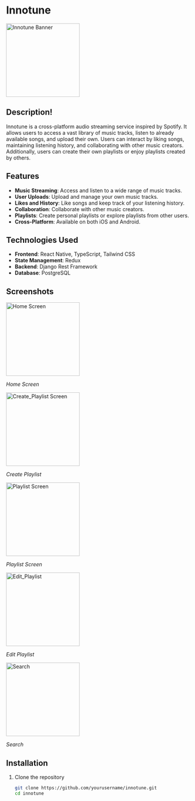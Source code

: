 # Innotune

<img src="https://github.com/manansood60/Innotune/assets/27049693/c931b3df-e8e4-419a-8d35-eb49318bf3c1" alt="Innotune Banner" width="200">

## Description!


Innotune is a cross-platform audio streaming service inspired by Spotify. It allows users to access a vast library of music tracks, listen to already available songs, and upload their own. Users can interact by liking songs, maintaining listening history, and collaborating with other music creators. Additionally, users can create their own playlists or enjoy playlists created by others.

## Features

- **Music Streaming**: Access and listen to a wide range of music tracks.
- **User Uploads**: Upload and manage your own music tracks.
- **Likes and History**: Like songs and keep track of your listening history.
- **Collaboration**: Collaborate with other music creators.
- **Playlists**: Create personal playlists or explore playlists from other users.
- **Cross-Platform**: Available on both iOS and Android.

## Technologies Used

- **Frontend**: React Native, TypeScript, Tailwind CSS
- **State Management**: Redux
- **Backend**: Django Rest Framework
- **Database**: PostgreSQL

## Screenshots


<img src="https://github.com/manansood60/Innotune/assets/27049693/b2b650a1-3bf4-464b-96d3-81f910fc0be3" alt="Home Screen" width="200">

*Home Screen*

<img src="https://github.com/manansood60/Innotune/assets/27049693/9890e572-6b87-4447-ab6f-b58b875c00d5" alt="Create_Playlist Screen" width="200">

*Create Playlist*

<img src="https://github.com/manansood60/Innotune/assets/27049693/92001c3a-3b4f-4e69-a56c-8a9af4e6d98c" alt="Playlist Screen" width="200">

*Playlist Screen*


<img src="https://github.com/manansood60/Innotune/assets/27049693/cbee688e-9ed4-4f3a-b62a-cbb4d31cd89e" alt="Edit_Playlist" width="200">

*Edit Playlist*

<img src="https://github.com/manansood60/Innotune/assets/27049693/5aa47ae8-29aa-4c72-b776-61b6215cbbab" alt="Search" width="200">

*Search*

## Installation

1. Clone the repository
   ```bash
   git clone https://github.com/yourusername/innotune.git
   cd innotune
